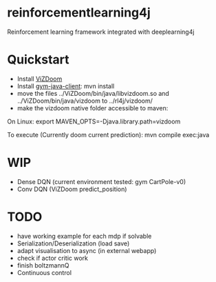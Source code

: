 # reinforcementlearning4j

Reinforcement learning framework integrated with deeplearning4j

# Quickstart

* Install [ViZDoom](https://github.com/Marqt/ViZDoom/)
* Install [gym-java-client](https://github.com/deeplearning4j/gym-java-client):
    mvn install
* move the files ../ViZDoom/bin/java/libvizdoom.so and ../ViZDoom/bin/java/vizdoom to ../rl4j/vizdoom/
* make the vizdoom native folder accessible to maven:

On Linux:
    export MAVEN_OPTS=-Djava.library.path=vizdoom

To execute (Currently doom current prediction):
    mvn compile exec:java


# WIP

* Dense DQN (current environment tested: gym CartPole-v0)
* Conv DQN (ViZDoom predict_position)

# TODO

* have working example for each mdp if solvable
* Serialization/Deserialization (load save)
* adapt visualisation to async (in external webapp)
* check if actor critic work
* finish boltzmannQ
* Continuous control
